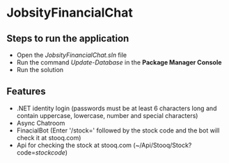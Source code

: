 # JobsityFinancialChat

## Steps to run the application
- Open the *JobsityFinancialChat.sln* file
- Run the command *Update-Database* in the **Package Manager Console**
- Run the solution

## Features
- .NET identity login (passwords must be at least 6 characters long and contain uppercase, lowercase, number and special characters)
- Async Chatroom
- FinacialBot (Enter '/stock=' followed by the stock code and the bot will check it at stooq.com)
- Api for checking the stock at stooq.com (~/Api/Stooq/Stock?code=*stockcode*)
